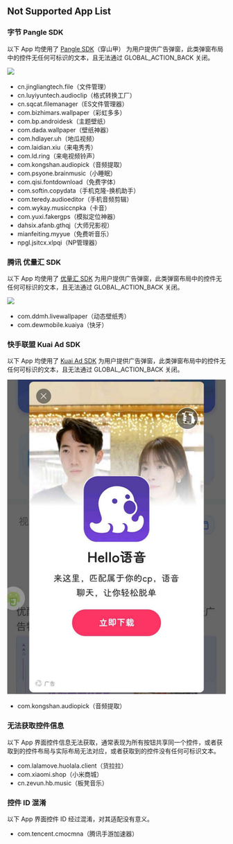 ## Not Supported App List

### 字节 Pangle SDK
以下 App 均使用了 [Pangle SDK](https://www.pangleglobal.com/zh)（穿山甲） 为用户提供广告弹窗，此类弹窗布局中的控件无任何可标识的文本，且无法通过 GLOBAL_ACTION_BACK 关闭。

![](./assets/Pangle%20SDK.jpg)

- cn.jingliangtech.file（文件管理）
- cn.luyiyuntech.audioclip（格式转换工厂）
- cn.sqcat.filemanager（ES文件管理器）
- com.bizhimars.wallpaper（彩虹多多）
- com.bp.androidesk（主题壁纸）
- com.dada.wallpaper（壁纸神器）
- com.hdlayer.uh（地瓜视频）
- com.laidian.xiu（来电秀秀）
- com.ld.ring（来电视频铃声）
- com.kongshan.audiopick（音频提取）
- com.psyone.brainmusic（小睡眠）
- com.qisi.fontdownload（免费字体）
- com.softin.copydata（手机克隆-换机助手）
- com.teredy.audioeditor（手机音频剪辑）
- com.wykay.musiccnpka（卡音）
- com.yuxi.fakergps（模拟定位神器）
- dahsix.afanb.gthqj（大师兄影视）
- mianfeiting.myyue（免费听音乐）
- npgl.jsitcx.xlpqi（NP管理器）


### 腾讯 优量汇 SDK
以下 App 均使用了 [优量汇 SDK](https://e.qq.com/dev/index.html) 为用户提供广告弹窗，此类弹窗布局中的控件无任何可标识的文本，且无法通过 GLOBAL_ACTION_BACK 关闭。

![](./assets/优量汇%20SDK.jpg)

- com.ddmh.livewallpaper（动态壁纸秀）
- com.dewmobile.kuaiya（快牙）

### 快手联盟 Kuai Ad SDK
以下 App 均使用了 [Kuai Ad SDK](https://u.kuaishou.com/) 为用户提供广告弹窗，此类弹窗布局中的控件无任何可标识的文本，且无法通过 GLOBAL_ACTION_BACK 关闭。

![](./assets/Kuai%20Ad%20SDK.jpg)

- com.kongshan.audiopick（音频提取）

### 无法获取控件信息
以下 App 界面控件信息无法获取，通常表现为所有按钮共享同一个控件，或者获取到的控件布局与实际布局无法对应，或者获取到的控件没有任何可标识文本。

- com.lalamove.huolala.client（货拉拉）
- com.xiaomi.shop（小米商城）
- cn.zevun.hb.music（板凳音乐）

### 控件 ID 混淆
以下 App 界面控件 ID 经过混淆，对其适配没有意义。

- com.tencent.cmocmna（腾讯手游加速器）